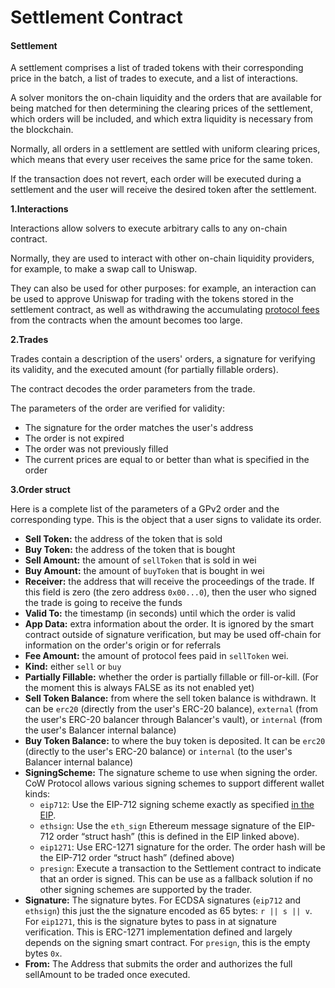 # Settlement Contract

#### Settlement

A settlement comprises a list of traded tokens with their corresponding price in the batch, a list of trades to execute, and a list of interactions.

A solver monitors the on-chain liquidity and the orders that are available for being matched for then determining the clearing prices of the settlement, which orders will be included, and which extra liquidity is necessary from the blockchain.

Normally, all orders in a settlement are settled with uniform clearing prices, which means that every user receives the same price for the same token.

If the transaction does not revert, each order will be executed during a settlement and the user will receive the desired token after the settlement.

**1.Interactions**

Interactions allow solvers to execute arbitrary calls to any on-chain contract.

Normally, they are used to interact with other on-chain liquidity providers, for example, to make a swap call to Uniswap.

They can also be used for other purposes: for example, an interaction can be used to approve Uniswap for trading with the tokens stored in the settlement contract, as well as withdrawing the accumulating [protocol fees](../../overview/definitions) from the contracts when the amount becomes too large.

**2.Trades**

Trades contain a description of the users' orders, a signature for verifying its validity, and the executed amount (for partially fillable orders).

The contract decodes the order parameters from the trade.

The parameters of the order are verified for validity:

* The signature for the order matches the user's address
* The order is not expired
* The order was not previously filled
* The current prices are equal to or better than what is specified in the order

**3.Order struct**

Here is a complete list of the parameters of a GPv2 order and the corresponding type. This is the object that a user signs to validate its order.

* **Sell Token:** the address of the token that is sold
* **Buy Token:** the address of the token that is bought
* **Sell Amount:** the amount of `sellToken` that is sold in wei
* **Buy Amount:** the amount of `buyToken` that is bought in wei
* **Receiver:** the address that will receive the proceedings of the trade. If this field is zero (the zero address `0x00...0`), then the user who signed the trade is going to receive the funds
* **Valid To:** the timestamp (in seconds) until which the order is valid
* **App Data:** extra information about the order. It is ignored by the smart contract outside of signature verification, but may be used off-chain for information on the order's origin or for referrals
* **Fee Amount:** the amount of protocol fees paid in `sellToken` wei.
* **Kind:** either `sell` or `buy`
* **Partially Fillable:** whether the order is partially fillable or fill-or-kill. (For the moment this is always FALSE as its not enabled yet)
* **Sell Token Balance:** from where the sell token balance is withdrawn. It can be `erc20` (directly from the user's ERC-20 balance), `external` (from the user's ERC-20 balancer through Balancer's vault), or `internal` (from the user's Balancer internal balance)
* **Buy Token Balance:** to where the buy token is deposited. It can be `erc20` (directly to the user's ERC-20 balance) or `internal` (to the user's Balancer internal balance)
* **SigningScheme:** The signature scheme to use when signing the order. CoW Protocol allows various signing schemes to support different wallet kinds:
  * `eip712`: Use the EIP-712 signing scheme exactly as specified [in the EIP](https://eips.ethereum.org/EIPS/eip-712).
  * `ethsign`: Use the `eth_sign` Ethereum message signature of the EIP-712 order “struct hash” (this is defined in the EIP linked above).
  * `eip1271`: Use ERC-1271 signature for the order. The order hash will be the EIP-712 order “struct hash” (defined above)
  * `presign`: Execute a transaction to the Settlement contract to indicate that an order is signed. This can be use as a fallback solution if no other signing schemes are supported by the trader.
* **Signature:** The signature bytes. For ECDSA signatures (`eip712` and `ethsign`) this just the the signature encoded as 65 bytes: `r || s || v`. For `eip1271`, this is the signature bytes to pass in at signature verification. This is ERC-1271 implementation defined and largely depends on the signing smart contract. For `presign`, this is the empty bytes `0x`.
* **From:** The Address that submits the order and authorizes the full sellAmount to be traded once executed.
